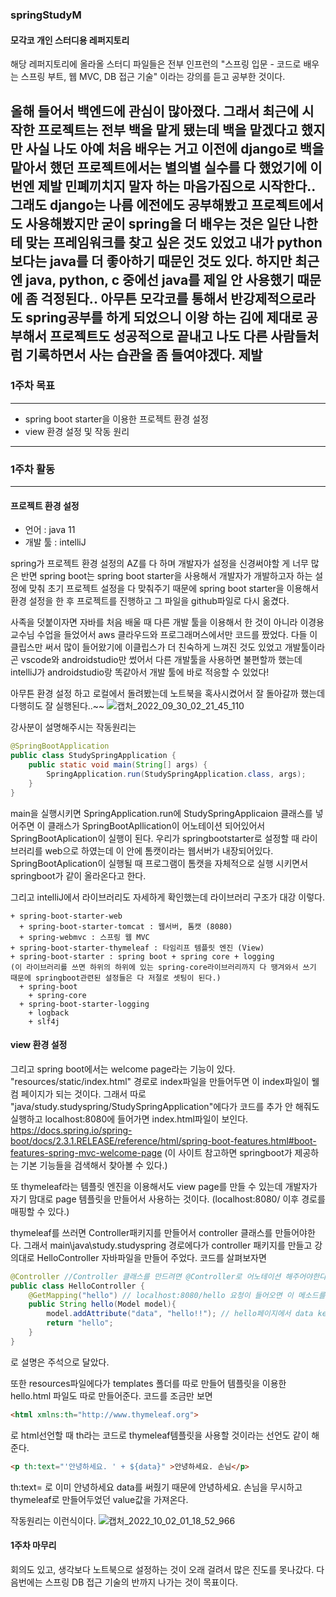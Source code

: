 ### springStudyM
#### 모각코 개인 스터디용 레퍼지토리

   해당 레퍼지토리에 올라올 스터디 파일들은 전부 인프런의 "스프링 입문 - 코드로 배우는 스프링 부트, 웹 MVC, DB 접근 기술" 이라는 강의를 듣고 공부한 것이다.
   
올해 들어서 백엔드에 관심이 많아졌다. 그래서 최근에 시작한 프로젝트는 전부 백을 맡게 됐는데 백을 맡겠다고 했지만 사실 나도 아예 처음 배우는 거고 이전에 django로 백을 맡아서 했던 프로젝트에서는 별의별 실수를 다 했었기에 이번엔 제발 민폐끼치지 말자 하는 마음가짐으로 시작한다.. 그래도 django는 나름 에전에도 공부해봤고 프로젝트에서도 사용해봤지만 굳이 spring을 더 배우는 것은 일단 나한테 맞는 프레임워크를 찾고 싶은 것도 있었고 내가 python보다는 java를 더 좋아하기 때문인 것도 있다. 하지만 최근엔 java, python, c 중에선 java를 제일 안 사용했기 때문에 좀 걱정된다..
아무튼 모각코를 통해서 반강제적으로라도 spring공부를 하게 되었으니 이왕 하는 김에 제대로 공부해서 프로젝트도 성공적으로 끝내고 나도 다른 사람들처럼 기록하면서 사는 습관을 좀 들여야겠다. 제발
-------------------
### 1주차 목표
-------------------
+ spring boot starter을 이용한 프로젝트 환경 설정
+ view 환경 설정 및 작동 원리 
-------------------
### 1주차 활동
-------------------
#### 프로젝트 환경 설정

+ 언어 : java 11
+ 개발 툴 : intelliJ

spring가 프로젝트 환경 설정의 AZ를 다 하며 개발자가 설정을 신경써야할 게 너무 많은 반면 spring boot는 spring boot starter을 사용해서 개발자가 개발하고자 하는 설정에 맞춰 초기 프로젝트 설정을 다 맞춰주기 때문에 spring boot starter을 이용해서 환경 설정을 한 후 프로젝트를 진행하고 그 파일을 github파일로 다시 옮겼다.

사족을 덧붙이자면 자바를 처음 배울 때 다른 개발 툴을 이용해서 한 것이 아니라 이경용 교수님 수업을 들었어서 aws 클라우드와 프로그래머스에서만 코드를 짰었다.
다들 이클립스만 써서 많이 들어왔기에 이클립스가 더 친숙하게 느껴진 것도 있었고 개발툴이라곤 vscode와 androidstudio만 썼어서 다른 개발툴을 사용하면 불편할까 했는데 intelliJ가 androidstudio랑 똑같아서 개발 툴에 바로 적응할 수 있었다!

아무튼 환경 설정 하고 로컬에서 돌려봤는데 노트북을 혹사시켰어서 잘 돌아갈까 했는데 다행히도 잘 실행된다..~~
![캡처_2022_09_30_02_21_45_110](https://user-images.githubusercontent.com/66579773/193100520-edf754bc-3207-4718-90e6-10b16a2cd66c.png)

강사분이 설명해주시는 작동원리는
``` Java
@SpringBootApplication
public class StudySpringApplication {
	public static void main(String[] args) {
		SpringApplication.run(StudySpringApplication.class, args);
	}
}
```
main을 실행시키면 SpringApplication.run에 StudySpringApplicaion 클래스를 넣어주면 이 클래스가 SpringBootApllication이 어노테이션 되어있어서 SpringBootAplication이 실행이 된다.
우리가 springbootstarter로 설정할 때 라이브러리를 web으로 하였는데 이 안에 톰캣이라는 웹서버가 내장되어있다. SpringBootAplication이 실행될 때 프로그램이 톰캣을 자체적으로 실행 시키면서 springboot가 같이 올라온다고 한다.

그리고 intelliJ에서 라이브러리도 자세하게 확인했는데 라이브러리 구조가 대강 이렇다.
```
+ spring-boot-starter-web
  + spring-boot-starter-tomcat : 웹서버, 톰캣 (8080)
  + spring-webmvc : 스프링 웹 MVC
+ spring-boot-starter-thymeleaf : 타임리프 템플릿 엔진 (View)
+ spring-boot-starter : spring boot + spring core + logging 
(이 라이브러리를 쓰면 하위의 하위에 있는 spring-core라이브러리까지 다 땡겨와서 쓰기 때문에 springboot관련된 설정들은 다 저절로 셋팅이 된다.)
  + spring-boot
    + spring-core
  + spring-boot-starter-logging
    + logback
    + slf4j
```

#### view 환경 설정

그리고 spring boot에서는 welcome page라는 기능이 있다.
"resources/static/index.html" 경로로 index파일을 만들어두면 이 index파일이 웰컴 페이지가 되는 것이다.
그래서 따로 "java/study.studyspring/StudySpringApplication"에다가 코드를 추가 안 해줘도 실행하고 localhost:8080에 들어가면 index.html파일이 보인다.
https://docs.spring.io/spring-boot/docs/2.3.1.RELEASE/reference/html/spring-boot-features.html#boot-features-spring-mvc-welcome-page
(이 사이트 참고하면 springboot가 제공하는 기본 기능들을 검색해서 찾아볼 수 있다.)

또 thymeleaf라는 템플릿 엔진을 이용해서도 view page를 만들 수 있는데 개발자가 자기 맘대로 page 템플릿을 만들어서 사용하는 것이다. 
(localhost:8080/ 이후 경로를 매핑할 수 있다.)

thymeleaf를 쓰러면 Controller패키지를 만들어서 controller 클래스를 만들어야한다.
그래서 main\java\study.studyspring 경로에다가 controller 패키지를 만들고 강의대로 HelloController 자바파일을 만들어 주었다.
코드를 살펴보자면
``` Java
@Controller //Controller 클래스를 만드려면 @Controller로 어노테이션 해주어야한다.
public class HelloController {
    @GetMapping("hello") // localhost:8080/hello 요청이 들어오면 이 메소드를 실행시켜주는 것이다.
    public String hello(Model model){
        model.addAttribute("data", "hello!!"); // hello페이지에서 data key값을 사용하면 hello!! value값이 나온다.
        return "hello";
    }
}
```
로 설명은 주석으로 달았다.

또한 resources파일에다가 templates 폴더를 따로 만들어 템플릿을 이용한 hello.html 파일도 따로 만들어준다. 
코드를 조금만 보면
``` HTML
<html xmlns:th="http://www.thymeleaf.org">
```
로 html선언할 때 th라는 코드로 thymeleaf템플릿을 사용할 것이라는 선언도 같이 해준다.

``` HTML
<p th:text="'안녕하세요. ' + ${data}" >안녕하세요. 손님</p>
```
th:text= 로 이미 안녕하세요 data를 써줬기 때문에 안녕하세요. 손님을 무시하고 thymeleaf로 만들어두었던 value값을 가져온다.

작동원리는 이런식이다.
![캡처_2022_10_02_01_18_52_966](https://user-images.githubusercontent.com/66579773/193418623-38080acc-bb06-45f6-a8e7-a58d4c34feb9.png)


#### 1주차 마무리
회의도 있고, 생각보다 노트북으로 설정하는 것이 오래 걸려서 많은 진도를 못나갔다.
다음번에는 스프링 DB 접근 기술의 반까지 나가는 것이 목표이다.


